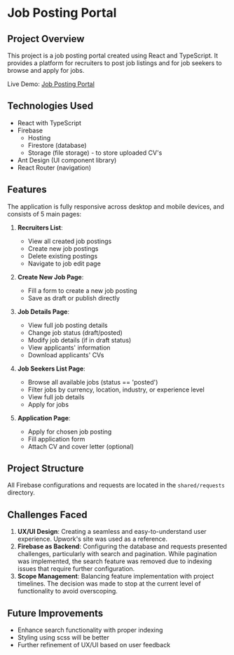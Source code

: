 # Job Posting Portal

## Project Overview
This project is a job posting portal created using React and TypeScript. It provides a platform for recruiters to post job listings and for job seekers to browse and apply for jobs.

Live Demo: [Job Posting Portal](https://job-posting-portal-81502.web.app/)

## Technologies Used
- React with TypeScript
- Firebase
  - Hosting
  - Firestore (database)
  - Storage (file storage) - to store uploaded CV's
- Ant Design (UI component library)
- React Router (navigation)

## Features
The application is fully responsive across desktop and mobile devices, and consists of 5 main pages:

1. **Recruiters List**: 
   - View all created job postings
   - Create new job postings
   - Delete existing postings
   - Navigate to job edit page

2. **Create New Job Page**: 
   - Fill a form to create a new job posting
   - Save as draft or publish directly

3. **Job Details Page**: 
   - View full job posting details
   - Change job status (draft/posted)
   - Modify job details (if in draft status)
   - View applicants' information
   - Download applicants' CVs

4. **Job Seekers List Page**: 
   - Browse all available jobs (status == 'posted')
   - Filter jobs by currency, location, industry, or experience level
   - View full job details
   - Apply for jobs

5. **Application Page**: 
   - Apply for chosen job posting
   - Fill application form
   - Attach CV and cover letter (optional)

## Project Structure
All Firebase configurations and requests are located in the `shared/requests` directory.

## Challenges Faced
1. **UX/UI Design**: Creating a seamless and easy-to-understand user experience. Upwork's site was used as a reference.
2. **Firebase as Backend**: Configuring the database and requests presented challenges, particularly with search and pagination. While pagination was implemented, the search feature was removed due to indexing issues that require further configuration.
3. **Scope Management**: Balancing feature implementation with project timelines. The decision was made to stop at the current level of functionality to avoid overscoping.

## Future Improvements
- Enhance search functionality with proper indexing
- Styling using scss will be better
- Further refinement of UX/UI based on user feedback

